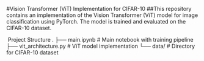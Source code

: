 #Vision Transformer (ViT) Implementation for CIFAR-10
##This repository contains an implementation of the Vision Transformer (ViT) model for image classification using PyTorch. The model is trained and
evaluated on the CIFAR-10 dataset.

 Project Structure
.
├── main.ipynb # Main notebook with training pipeline
├── vit_architecture.py # ViT model implementation
└── data/ # Directory for CIFAR-10 dataset
 
